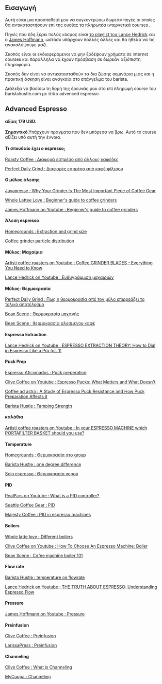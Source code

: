 ## Εισαγωγή


Αυτή είναι μια προσπάθειά μου να συγκεντρώσω δωρεάν πηγές οι οποίες θα αντικαταστήσουν επί της ουσίας τα πληρωτέα ιντερνετικά courses . 

Πηγές που ήδη ξέρει πολύς κόσμος είναι [το playlist του Lance Hedrick](https://www.youtube.com/playlist?list=PL0BqZlXENXW9f9ZHYEV7K2n57HntBC7Ed) και ο [James Hoffmann](https://www.youtube.com/channel/UCMb0O2CdPBNi-QqPk5T3gsQ), ωστόσο υπάρχουν πολλές άλλες και θα ήθελα να τις ανακαλύψουμε μαζί.

Σκοπός είναι οι ενδιαφερόμενοι να μην ξοδέψουν χρήματα σε internet courses και παράλληλα να έχουν πρόσβαση σε δωρεάν αξιόπιστη πληροφορία.

Σκοπός δεν είναι να αντικατασταθούν τα δια ζώσης σεμινάρια μιας και η πρακτική άσκηση είναι αναγκαία στο επάγγελμα του barista.

Διάλεξα να βασίσω τη δομή της έρευνάς μου στο επί πληρωμή course του baristahustle.com με τίτλο advenced espresso. 

## Advanced Espresso
#### αξίας 179 USD.

**Σημαντικό**.Υπάρχουν πράγματα που δεν μπόρεσα να βρω. Αυτό το course αξίζει υπό αυτή την έννοια.

#### Τι σπουδαίο έχει ο espresso;
[Roasty Coffee : Διαφορά εσπρέσο από άλλους καφέδες](https://www.roastycoffee.com/coffee-espresso/)

[Perfect Daily Grind : Διαφορές εσπρέσο από καφέ φίλτρου](https://perfectdailygrind.com/2017/07/espresso-vs-filter-whats-the-difference/)

#### Ο μύλος άλεσης
[Javapresse : Why Your Grinder Is The Most Important Piece of Coffee Gear](https://www.javapresse.com/blogs/grinding-coffee/grinder-best-coffee-gear)

[Whole Lattee Love : Beginner's guide to coffee grinders](https://www.wholelattelove.com/blogs/quick-tips/a-beginners-guide-to-coffee-grinders)

[James Hoffmann on Youtube : Beginner's guide to coffee grinders](https://www.youtube.com/watch?v=bgjvLQu5NlE)

#### Άλεση espresso
[Homegrounds : Extraction and grind size](https://www.homegrounds.co/coffee-grind-chart/)

[Coffee grinder particle distribution](https://www.reddit.com/r/Coffee/comments/leq7sv/i_measured_the_size_distribution_of_my_grinder/)

#### Μύλος: Μαχαίρια
[Artisti coffee roasters on Youtube : Coffee GRINDER BLADES - Everything You Need to Know](https://www.youtube.com/watch?v=iuPMoaDnD1Y)

[Lance Hedrick on Youtube : Ευθυγράμμιση μαχαιριών](https://www.youtube.com/watch?v=jsj_xkZbS60)

#### Μύλος: Θερμοκρασία

[Perfect Daily Grind : Πως η θερμοκρασία από τον μύλο επιρρεάζει το τελικό αποτέλεσμα](https://perfectdailygrind.com/2019/03/how-ground-coffee-temperature-causes-uneven-espresso-extraction/)

[Bean Scene : Θερμοκρασία μηχανής](https://www.beanscenemag.com.au/how-temperature-effects-coffee-machine-performance/)

[Bean Scene : θερμοκρασία αλεσμένου καφέ](https://www.beanscenemag.com.au/how-grind-temperature-impacts-extraction/)

#### Espresso Extraction
[Lance Hedrick on Youtube : ESPRESSO EXTRACTION THEORY: How to Dial in Espresso Like a Pro (pt. 1)](https://www.youtube.com/watch?v=hihG6kaxbk8)


#### Puck Prep
[Espresso Aficionados : Puck preperation](https://espressoaf.com/guides/puckprep.html)

[Clive Coffee on Youtube : Espresso Pucks: What Matters and What Doesn't](https://youtu.be/NkruKrkYxr0)

[Coffee ad astra : A Study of Espresso Puck Resistance and How Puck Preparation Affects it](https://coffeeadastra.com/2021/01/16/a-study-of-espresso-puck-resistance-and-how-puck-preparation-affects-it/)

[Barista Hustle : Tamping Strength](https://www.baristahustle.com/blog/how-hard-should-you-tamp/)

#### καλάθια
[Artisti coffee roasters on Youtube : In your ESPRESSO MACHINE which PORTAFILTER BASKET should you use?](https://www.youtube.com/watch?v=gm2OzyHkhIU)

#### Temperature
[Homegrounds : Θερμοκρασία στο group](https://www.homegrounds.co/espresso-temperature/)

[Barista Hustle : one degree difference](https://www.baristahustle.com/blog/what-difference-will-it-make-to-an-espresso-if-i-raise-the-temperature-of-my-machine-by-one-degree/)

[Solo espresso : Θερμοκρασία νερού](https://soloespresso.net/water-temperature-for-espresso/)

#### PID
[RealPars on Youtube : What is a PID controller?](https://www.youtube.com/watch?v=sFqFrmMJ-sg)

[Seattle Coffee Gear : PID](https://www.seattlecoffeegear.com/blog/2018/10/01/whats-a-pid/)

[Majesty Coffee : PID in espresso machines](https://majestycoffee.com/collections/best-pid-espresso-machines)

#### Boilers
[Whole latte love : Different boilers](https://www.wholelattelove.com/blogs/tech-tips/espresso-machine-boiler-types)

[Clive Coffee on Youtube : How To Choose An Espresso Machine: Boiler](https://www.youtube.com/watch?v=VHwOcE_NGlE)

[Bean Scene : Cofee machine boiler 101](https://www.beanscenemag.com.au/coffee-machine-boiler-101/)

#### Flow rate
[Barista Hustle : temperature on flowrate](https://www.baristahustle.com/blog/temperatures-hidden-effect/)

[Lance Hedrick on Youtube : THE TRUTH ABOUT ESPRESSO: Understanding Espresso Flow](https://www.youtube.com/watch?v=HLyKePMX58M)

#### Pressure
[James Hoffmann on Youtube : Pressure](https://www.youtube.com/watch?v=po3oGIicu-8)

#### Preinfusion
[Clive Coffee : Preinfusion](https://clivecoffee.com/blogs/learn/what-is-pre-infusion)

[LarissaPress : Preinfusion](https://www.larissapress.gr/2020/11/08/proekchylisi-ston-espresso-ti-einai-kai-pou-mas-chrisimefei/)

#### Channeling
[Clive Coffee : What is Channeling](https://clivecoffee.com/blogs/learn/what-is-channeling)

[MyCuppa : Channeling](https://www.mycuppa.com.au/how-i-solved-my-irritating-coffee-channelling-problem)